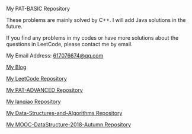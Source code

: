 My PAT-BASIC Repository

These problems are mainly solved by C++. I will add Java solutions in the future.

If you find any problems in my codes or have more solutions about the questions in LeetCode, please contact me by email.

My Email Address: 617076674@qq.com

[My Blog](https://blog.csdn.net/qq_41231926)

[My LeetCode Repository](https://github.com/617076674/LeetCode)

[My PAT-ADVANCED Repository](https://github.com/617076674/PAT-ADVANCED)

[My lanqiao Repository](https://github.com/617076674/lanqiao)

[My Data-Structures-and-Algorithms Repository](https://github.com/617076674/Data-Structures-and-Algorithms)

[My MOOC-DataStructure-2018-Autumn Repository](https://github.com/617076674/MOOC-DataStructure-2018-Autumn)
